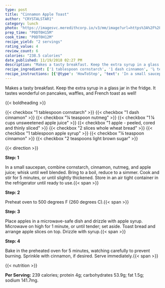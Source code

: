 ```yaml
---
type: post
title: "Cinnamon Apple Toast"
author: "CRYSTALSTAR1"
category: lunch
photo: "https://imagesvc.meredithcorp.io/v3/mm/image?url=https%3A%2F%2Fimages.media-allrecipes.com%2Fuserphotos%2F1060703.jpg"
prep_time: "P0DT0H15M"
cook_time: "P0DT0H12M"
recipe_yield: "2 servings"
rating_value: 4
review_count: 6
calories: "238.5 calories"
date_published: 11/19/2018 02:27 PM
description: "Makes a tasty breakfast. Keep the extra syrup in a glass jar in the fridge. It tastes wonderful on pancakes, waffles, and French toast as well!"
recipe_ingredient: ['1 tablespoon cornstarch', '1 dash cinnamon', '¼ teaspoon nutmeg', '1\u2009¼ cups unsweetened apple juice', '1 apple - peeled, cored and thinly sliced', '2 slices whole wheat bread', '1 tablespoon apple syrup', '¼ teaspoon cinnamon', '2 teaspoons light brown sugar']
recipe_instructions: [{'@type': 'HowToStep', 'text': 'In a small saucepan, combine cornstarch, cinnamon, nutmeg, and apple juice; whisk until well blended. Bring to a boil, reduce to a simmer. Cook and stir for 5 minutes, or until slightly thickened. Store in an air tight container in the refrigerator until ready to use.\n'}, {'@type': 'HowToStep', 'text': 'Preheat oven to 500 degrees F (260 degrees C).\n'}, {'@type': 'HowToStep', 'text': 'Place apples in a microwave-safe dish and drizzle with apple syrup. Microwave on high for 1 minute, or until tender; set aside. Toast bread and arrange apple slices on top. Drizzle with syrup.\n'}, {'@type': 'HowToStep', 'text': 'Bake in the preheated oven for 5 minutes, watching carefully to prevent burning. Sprinkle with cinnamon, if desired. Serve immediately.\n'}]
---
```


Makes a tasty breakfast. Keep the extra syrup in a glass jar in the fridge. It tastes wonderful on pancakes, waffles, and French toast as well! 

{{< boldheading >}}

{{< checkbox "1 tablespoon cornstarch" >}}
{{< checkbox "1 dash cinnamon" >}}
{{< checkbox "¼ teaspoon nutmeg" >}}
{{< checkbox "1 ¼ cups unsweetened apple juice" >}}
{{< checkbox "1  apple - peeled, cored and thinly sliced" >}}
{{< checkbox "2 slices whole wheat bread" >}}
{{< checkbox "1 tablespoon apple syrup" >}}
{{< checkbox "¼ teaspoon cinnamon" >}}
{{< checkbox "2 teaspoons light brown sugar" >}}


{{< direction >}}

**Step: 1**

In a small saucepan, combine cornstarch, cinnamon, nutmeg, and apple juice; whisk until well blended. Bring to a boil, reduce to a simmer. Cook and stir for 5 minutes, or until slightly thickened. Store in an air tight container in the refrigerator until ready to use.{{< span >}}

**Step: 2**

Preheat oven to 500 degrees F (260 degrees C).{{< span >}}

**Step: 3**

Place apples in a microwave-safe dish and drizzle with apple syrup. Microwave on high for 1 minute, or until tender; set aside. Toast bread and arrange apple slices on top. Drizzle with syrup.{{< span >}}

**Step: 4**

Bake in the preheated oven for 5 minutes, watching carefully to prevent burning. Sprinkle with cinnamon, if desired. Serve immediately.{{< span >}}

{{< nutrition >}}

**Per Serving:** 239 calories; protein 4g; carbohydrates 53.9g; fat 1.5g; sodium 141.7mg.